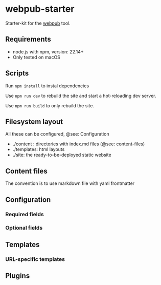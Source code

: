 # webpub-starter

Starter-kit for the [webpub](https://github.com/jorgenskogmo/webpub) tool.

## Requirements

- node.js with npm, version: 22.14+
- Only tested on macOS

## Scripts

Run `npm install` to instal dependencies

Use `npm run dev` to rebuild the site and start a hot-reloading dev server.

Use `npm run build` to only rebuild the site.

## Filesystem layout

All these can be configured, @see: Configuration

- ./content : directories with index.md files (@see: content-files)
- ./templates: html layouts
- ./site: the ready-to-be-deployed static website

## Content files

The convention is to use markdown file with yaml frontmatter

## Configuration

### Required fields

### Optional fields

## Templates

### URL-specific templates

## Plugins
